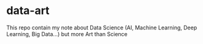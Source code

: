 # data-art
This repo contain my note about Data Science (AI, Machine Learning, Deep Learning, Big Data...) but more Art than Science
